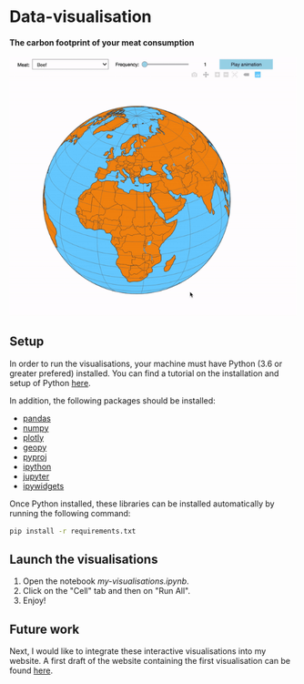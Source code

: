 # Data-visualisation

#### The carbon footprint of your meat consumption
![](./demos/2nd_visualisation.gif)

## Setup
In order to run the visualisations, your machine must have Python (3.6 or greater prefered) installed. You can find a tutorial on the installation and setup of Python [here](https://realpython.com/installing-python/).

In addition, the following packages should be installed:

- [pandas](https://pypi.org/project/pandas/)
- [numpy](https://pypi.org/project/numpy/)
- [plotly](https://pypi.org/project/plotly/)
- [geopy](https://pypi.org/project/geopy/)
- [pyproj](https://pypi.org/project/pyproj/)
- [ipython](https://pypi.org/project/ipython/)
- [jupyter](https://pypi.org/project/jupyter/)
- [ipywidgets](https://pypi.org/project/ipywidgets/)

Once Python installed, these libraries can be installed automatically by running the following command:

```bash
pip install -r requirements.txt
```

## Launch the visualisations

1. Open the notebook *my-visualisations.ipynb*.
2. Click on the "Cell" tab and then on "Run All".
3. Enjoy!

## Future work

Next, I would like to integrate these interactive visualisations into my website. A first draft of the website containing the first visualisation can be found [here](https://antoilouis.github.io/Data-visualisation/website/).
